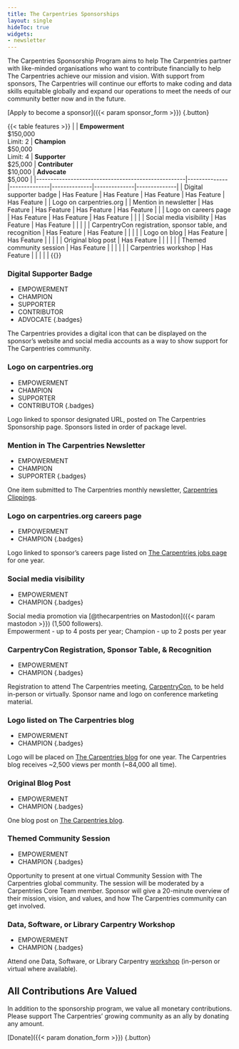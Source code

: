 ```yaml
---
title: The Carpentries Sponsorships
layout: single
hideToc: true 
widgets:
- newsletter
---
```


The Carpentries Sponsorship Program aims to help The Carpentries partner with like-minded organisations who want to contribute financially to help The Carpentries achieve our mission and vision.
With support from sponsors, The Carpentries will continue our efforts to make coding and data skills equitable globally and expand our operations to meet the needs of our community better now and in the future.


[Apply to become a sponsor]({{< param sponsor_form >}})
{.button} 

{{< table features >}}
|    | **Empowerment** <br> $150,000 <br>Limit: 2 | **Champion** <br> $50,000 <br> Limit: 4 | **Supporter** <br> $25,000 | **Contributer** <br> $10,000 | **Advocate** <br> $5,000 |
|----------------------------------------------------|--------------|--------------|--------------|--------------|--------------|
| Digital supporter badge     | Has Feature  | Has Feature  | Has Feature  | Has Feature  | Has Feature  |
| Logo on carpentries.org     | 
| Mention in newsletter       | Has Feature  | Has Feature  | Has Feature  | Has Feature  |              |
| Logo on careers page        | Has Feature  | Has Feature  | Has Feature  |              |              |
| Social media visibility     | Has Feature  | Has Feature  |              |              |              |
| CarpentryCon registration, sponsor table, and recognition | Has Feature  | Has Feature  |              |              |              |
| Logo on blog                | Has Feature  | Has Feature  |              |              |              |
| Original blog post          | Has Feature  |              |              |              |              |
| Themed community session    | Has Feature  |              |              |              |              |
| Carpentries workshop        | Has Feature  |              |              |              |              |
{{</table>}}


### Digital Supporter Badge

- EMPOWERMENT
- CHAMPION
- SUPPORTER
- CONTRIBUTOR
- ADVOCATE
{.badges}

The Carpentries provides a digital icon that can be displayed on the sponsor’s website and social media accounts as a way to show support for The Carpentries community.

### Logo on carpentries.org

- EMPOWERMENT
- CHAMPION
- SUPPORTER
- CONTRIBUTOR
{.badges}

Logo linked to sponsor designated URL, posted on The Carpentries Sponsorship page. Sponsors listed in order of package level.

### Mention in The Carpentries Newsletter

- EMPOWERMENT
- CHAMPION 
- SUPPORTER
{.badges}

One item submitted to The Carpentries monthly newsletter, [Carpentries Clippings](/newsletter).


### Logo on carpentries.org careers page

- EMPOWERMENT
- CHAMPION 
{.badges}

Logo linked to sponsor’s careers page listed on [The Carpentries jobs page](/about-us/careers/) for one year.

### Social media visibility

- EMPOWERMENT
- CHAMPION 
{.badges}

Social media promotion via [@thecarpentries on Mastodon]({{< param mastodon >}}) (1,500 followers).  
Empowerment - up to 4 posts per year; Champion - up to 2 posts per year

### CarpentryCon Registration, Sponsor Table, & Recognition

- EMPOWERMENT
- CHAMPION 
{.badges}

Registration to attend The Carpentries meeting, [CarpentryCon](https://carpentrycon.org/), to be held in-person or virtually. Sponsor name and logo on conference marketing material.

### Logo listed on The Carpentries blog

- EMPOWERMENT
- CHAMPION 
{.badges}

Logo will be placed on [The Carpentries blog](/blog) for one year. The Carpentries blog receives ~2,500 views per month (~84,000 all time).

### Original Blog Post

- EMPOWERMENT
- CHAMPION 
{.badges}

One blog post on [The Carpentries blog](/blog).


### Themed Community Session

- EMPOWERMENT
- CHAMPION 
{.badges}

Opportunity to present at one virtual Community Session with The Carpentries global community. The session will be moderated by a Carpentries Core Team member. Sponsor will give a 20-minute overview of their mission, vision, and values, and how The Carpentries community can get involved.

### Data, Software, or Library Carpentry Workshop

- EMPOWERMENT
- CHAMPION 
{.badges}

Attend one Data, Software, or Library Carpentry [workshop](/workshops/) (in-person or virtual where available).


## All Contributions Are Valued

In addition to the sponsorship program, we value all monetary contributions. Please support The Carpentries’ growing community as an ally by donating any amount.

[Donate]({{< param donation_form >}})
{.button} 

